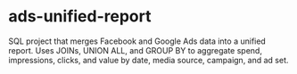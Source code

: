 # ads-unified-report
SQL project that merges Facebook and Google Ads data into a unified report. Uses JOINs, UNION ALL, and GROUP BY to aggregate spend, impressions, clicks, and value by date, media source, campaign, and ad set.
